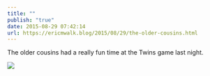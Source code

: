 ```yaml
---
title: ""
publish: "true"
date: 2015-08-29 07:42:14
url: https://ericmwalk.blog/2015/08/29/the-older-cousins.html
---
```


The older cousins had a really fun time at the Twins game last night.

![](https://ericmwalk.blog/uploads/2022/9619bd7a73.jpg)
